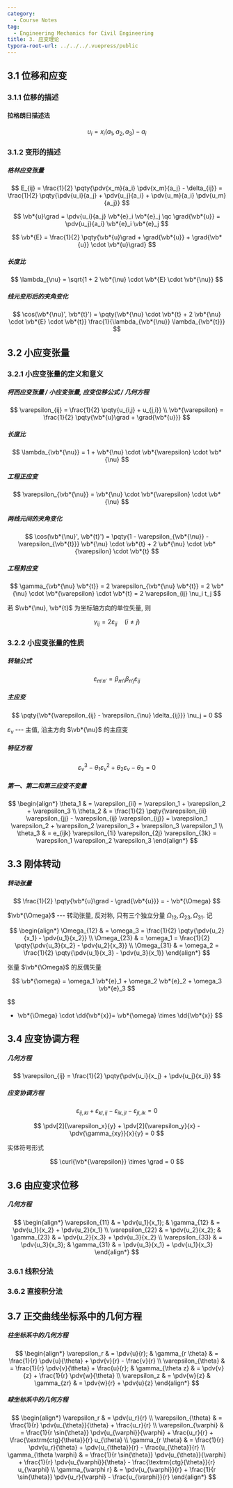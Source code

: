 ```yaml
---
category:
  - Course Notes
tag:
  - Engineering Mechanics for Civil Engineering
title: 3. 应变理论
typora-root-url: ../../../.vuepress/public
---
```


## 3.1 位移和应变

### 3.1.1 位移的描述

#### 拉格朗日描述法

$$
u_i = x_i(a_1, a_2, a_3) - a_i
$$

### 3.1.2 变形的描述

##### 格林应变张量

$$
E_{ij}
= \frac{1}{2} \pqty{\pdv{x_m}{a_i} \pdv{x_m}{a_j} - \delta_{ij}}
= \frac{1}{2} \pqty{\pdv{u_i}{a_j} + \pdv{u_j}{a_i} + \pdv{u_m}{a_i} \pdv{u_m}{a_j}}
$$

$$
\vb*{u}\grad = \pdv{u_i}{a_j} \vb*{e}_i \vb*{e}_j \qc
\grad{\vb*{u}} = \pdv{u_j}{a_i} \vb*{e}_i \vb*{e}_j
$$

$$
\vb*{E} = \frac{1}{2} \pqty{\vb*{u}\grad + \grad{\vb*{u}} + \grad{\vb*{u}} \cdot \vb*{u}\grad}
$$

##### 长度比

$$
\lambda_{\nu}
= \sqrt{1 + 2 \vb*{\nu} \cdot \vb*{E} \cdot \vb*{\nu}}
$$

##### 线元变形后的夹角变化

$$
\cos(\vb*{\nu}', \vb*{t}') = \pqty{\vb*{\nu} \cdot \vb*{t} + 2 \vb*{\nu} \cdot \vb*{E} \cdot \vb*{t}} \frac{1}{\lambda_{\vb*{\nu}} \lambda_{\vb*{t}}}
$$

## 3.2 小应变张量

### 3.2.1 小应变张量的定义和意义

##### 柯西应变张量 / 小应变张量, 应变位移公式 / 几何方程

$$
\varepsilon_{ij} = \frac{1}{2} \pqty{u_{i,j} + u_{j,i}} \\
\vb*{\varepsilon} = \frac{1}{2} \pqty{\vb*{u}\grad + \grad{\vb*{u}}}
$$

##### 长度比

$$
\lambda_{\vb*{\nu}} = 1 + \vb*{\nu} \cdot \vb*{\varepsilon} \cdot \vb*{\nu}
$$

##### 工程正应变

$$
\varepsilon_{\vb*{\nu}} = \vb*{\nu} \cdot \vb*{\varepsilon} \cdot \vb*{\nu}
$$

##### 两线元间的夹角变化

$$
\cos(\vb*{\nu}', \vb*{t}') = \pqty{1 - \varepsilon_{\vb*{\nu}} - \varepsilon_{\vb*{t}}} \vb*{\nu} \cdot \vb*{t} + 2 \vb*{\nu} \cdot \vb*{\varepsilon} \cdot \vb*{t}
$$

##### 工程剪应变

$$
\gamma_{\vb*{\nu} \vb*{t}}
= 2 \varepsilon_{\vb*{\nu} \vb*{t}}
= 2 \vb*{\nu} \cdot \vb*{\varepsilon} \cdot \vb*{t}
= 2 \varepsilon_{ij} \nu_i t_j
$$

若 $\vb*{\nu}, \vb*{t}$ 为坐标轴方向的单位矢量, 则

$$
\gamma_{ij} = 2 \varepsilon_{ij} \quad (i \neq j)
$$

### 3.2.2 小应变张量的性质

##### 转轴公式

$$
\varepsilon_{m'n'} = \beta_{m'i} \beta_{n'j} \varepsilon_{ij}
$$

##### 主应变

$$
\pqty{\vb*{\varepsilon_{ij} - \varepsilon_{\nu} \delta_{ij}}} \nu_j = 0
$$

$\varepsilon_{\nu}$ --- 主值, 沿主方向 $\vb*{\nu}$ 的主应变

##### 特征方程

$$
\varepsilon_{\nu}^3 - \theta_1 \varepsilon_{\nu}^2 + \theta_2 \varepsilon_{\nu} - \theta_3 = 0
$$

##### 第一、第二和第三应变不变量

$$
\begin{align*}
  \theta_1
   & = \varepsilon_{ii}
  = \varepsilon_1 + \varepsilon_2 + \varepsilon_3                                               \\
  \theta_2
   & = \frac{1}{2} \pqty{\varepsilon_{ii} \varepsilon_{jj} - \varepsilon_{ij} \varepsilon_{ij}}
  = \varepsilon_1 \varepsilon_2 + \varepsilon_2 \varepsilon_3 + \varepsilon_3 \varepsilon_1     \\
  \theta_3
   & = e_{ijk} \varepsilon_{1i} \varepsilon_{2j} \varepsilon_{3k}
  = \varepsilon_1 \varepsilon_2 \varepsilon_3
\end{align*}
$$

## 3.3 刚体转动

##### 转动张量

$$
\frac{1}{2} \pqty{\vb*{u}\grad - \grad{\vb*{u}}} = - \vb*{\Omega}
$$

$\vb*{\Omega}$ --- 转动张量, 反对称, 只有三个独立分量 $\Omega_{12}, \Omega_{23}, \Omega_{31}$. 记

$$
\begin{align*}
  \Omega_{12} & = \omega_3 = \frac{1}{2} \pqty{\pdv{u_2}{x_1} - \pdv{u_1}{x_2}} \\
  \Omega_{23} & = \omega_1 = \frac{1}{2} \pqty{\pdv{u_3}{x_2} - \pdv{u_2}{x_3}} \\
  \Omega_{31} & = \omega_2 = \frac{1}{2} \pqty{\pdv{u_1}{x_3} - \pdv{u_3}{x_1}}
\end{align*}
$$

张量 $\vb*{\Omega}$ 的反偶矢量

$$
\vb*{\omega} = \omega_1 \vb*{e}_1 + \omega_2 \vb*{e}_2 + \omega_3 \vb*{e}_3
$$

$$
- \vb*{\Omega} \cdot \dd{\vb*{x}}= \vb*{\omega} \times \dd{\vb*{x}}
$$

## 3.4 应变协调方程

##### 几何方程

$$
\varepsilon_{ij} = \frac{1}{2} \pqty{\pdv{u_i}{x_j} + \pdv{u_j}{x_i}}
$$

##### 应变协调方程

$$
\varepsilon_{ij,kl} + \varepsilon_{kl,ij} - \varepsilon_{ik,jl} - \varepsilon_{jl,ik} = 0
$$

$$
\pdv[2]{\varepsilon_x}{y} + \pdv[2]{\varepsilon_y}{x} - \pdv{\gamma_{xy}}{x}{y} = 0
$$

实体符号形式

$$
\curl{\vb*{\varepsilon}} \times \grad = 0
$$

## 3.6 由应变求位移

##### 几何方程

$$
\begin{align*}
  \varepsilon_{11} & = \pdv{u_1}{x_1}; & \gamma_{12} & = \pdv{u_1}{x_2} + \pdv{u_2}{x_1} \\
  \varepsilon_{22} & = \pdv{u_2}{x_2}; & \gamma_{23} & = \pdv{u_2}{x_3} + \pdv{u_3}{x_2} \\
  \varepsilon_{33} & = \pdv{u_3}{x_3}; & \gamma_{31} & = \pdv{u_3}{x_1} + \pdv{u_1}{x_3}
\end{align*}
$$

### 3.6.1 线积分法

### 3.6.2 直接积分法

## 3.7 正交曲线坐标系中的几何方程

##### 柱坐标系中的几何方程

$$
\begin{align*}
  \varepsilon_r        & = \pdv{u}{r};                                            &
  \gamma_{r \theta}    & = \frac{1}{r} \pdv{u}{\theta} + \pdv{v}{r} - \frac{v}{r}   \\
  \varepsilon_{\theta} & = \frac{1}{r} \pdv{v}{\theta} + \frac{u}{r};             &
  \gamma_{\theta z}    & = \pdv{v}{z} + \frac{1}{r} \pdv{w}{\theta}                 \\
  \varepsilon_z        & = \pdv{w}{z}                                             &
  \gamma_{zr}          & = \pdv{w}{r} + \pdv{u}{z}
\end{align*}
$$

##### 球坐标系中的几何方程

$$
\begin{align*}
  \varepsilon_r           & = \pdv{u_r}{r}                                                                                                                            \\
  \varepsilon_{\theta}    & = \frac{1}{r} \pdv{u_{\theta}}{\theta} + \frac{u_r}{r}                                                                                    \\
  \varepsilon_{\varphi}   & = \frac{1}{r \sin{\theta}} \pdv{u_{\varphi}}{\varphi} + \frac{u_r}{r} + \frac{\textrm{ctg}{\theta}}{r} u_{\theta}                         \\
  \gamma_{r \theta}       & = \frac{1}{r} \pdv{u_r}{\theta} + \pdv{u_{\theta}}{r} - \frac{u_{\theta}}{r}                                                              \\
  \gamma_{\theta \varphi} & = \frac{1}{r \sin{\theta}} \pdv{u_{\theta}}{\varphi} + \frac{1}{r} \pdv{u_{\varphi}}{\theta} - \frac{\textrm{ctg}{\theta}}{r} u_{\varphi} \\
  \gamma_{\varphi r}      & = \pdv{u_{\varphi}}{r} + \frac{1}{r \sin{\theta}} \pdv{u_r}{\varphi} - \frac{u_{\varphi}}{r}
\end{align*}
$$
